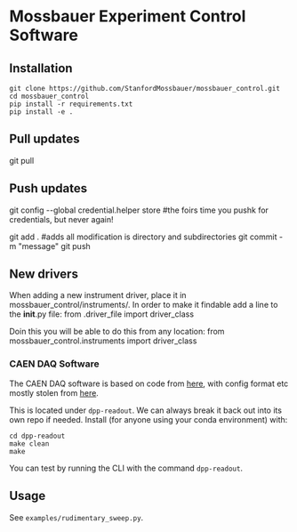 # Mossbauer Experiment Control Software

## Installation
```
git clone https://github.com/StanfordMossbauer/mossbauer_control.git
cd mossbauer_control
pip install -r requirements.txt
pip install -e .
```

## Pull updates

git pull

## Push updates
git config --global credential.helper store #the foirs time you pushk for credentials, but never again!

git add .                                       #adds all modification is directory and subdirectories
git commit -m "message"
git push



## New drivers

When adding a new instrument driver, place it in mossbauer_control/instruments/.
In order to make it findable add a line to the __init__.py file:
    from .driver_file import driver_class

Doin this you will be able to do this from any location:
    from mossbauer_control.instruments import driver_class

### CAEN DAQ Software

The CAEN DAQ software is based on code from [here](https://github.com/cjpl/caen-suite/tree/master/CAENDigitizer/samples/ReadoutTest_DPP_PHA_x724), with config format etc mostly stolen from [here](https://github.com/cjpl/caen-suite/blob/master/WaveDump/src/WDconfig.c).

This is located under `dpp-readout`. We can always break it back out into its own repo if needed. Install (for anyone using your conda environment) with:

```
cd dpp-readout
make clean
make
```

You can test by running the CLI with the command `dpp-readout`.

## Usage
See `examples/rudimentary_sweep.py`.
